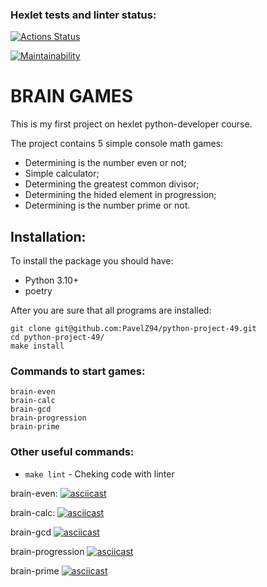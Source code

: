 ### Hexlet tests and linter status:
[![Actions Status](https://github.com/PavelZ94/python-project-49/actions/workflows/hexlet-check.yml/badge.svg)](https://github.com/PavelZ94/python-project-49/actions)

[![Maintainability](https://api.codeclimate.com/v1/badges/663116eda1270bd6ca0b/maintainability)](https://codeclimate.com/github/PavelZ94/python-project-49/maintainability)

# BRAIN GAMES
This is my first project on hexlet python-developer course.

The project contains 5 simple console math games:
- Determining is the number even or not;
- Simple calculator;
- Determining the greatest common divisor;
- Determining the hided element in progression;
- Determining is the number prime or not.

## Installation:

To install the package you should have:
- Python 3.10+
- poetry

After you are sure that all programs are installed:
```
git clone git@github.com:PavelZ94/python-project-49.git
cd python-project-49/
make install
```
### Commands to start games:
```
brain-even
brain-calc
brain-gcd
brain-progression
brain-prime
```

### Other useful commands:
- ```make lint``` - Cheking code with linter

brain-even:
[![asciicast](https://asciinema.org/a/Uvr9AEK5RK7U5A6Nk5CWvl6x6.svg)](https://asciinema.org/a/Uvr9AEK5RK7U5A6Nk5CWvl6x6)

brain-calc:
[![asciicast](https://asciinema.org/a/uCprHQW15LOvLSFVm0tzYdOld.svg)](https://asciinema.org/a/uCprHQW15LOvLSFVm0tzYdOld)

brain-gcd
[![asciicast](https://asciinema.org/a/HxJeCdpmEwh0Ky8pJBnlrwlAP.svg)](https://asciinema.org/a/HxJeCdpmEwh0Ky8pJBnlrwlAP)

brain-progression
[![asciicast](https://asciinema.org/a/So4ChuNDlhwmDdRPgTD4pq9q5.svg)](https://asciinema.org/a/So4ChuNDlhwmDdRPgTD4pq9q5)

brain-prime
[![asciicast](https://asciinema.org/a/IFylpzskDW0GG6zQjEhGcrojO.svg)](https://asciinema.org/a/IFylpzskDW0GG6zQjEhGcrojO)
